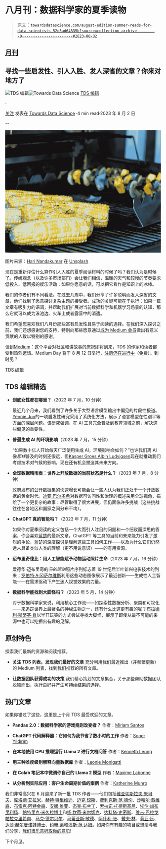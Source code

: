 # 八月刊：数据科学家的夏季读物

> 原文：[`towardsdatascience.com/august-edition-summer-reads-for-data-scientists-52d5ad64835b?source=collection_archive---------8-----------------------#2023-08-02`](https://towardsdatascience.com/august-edition-summer-reads-for-data-scientists-52d5ad64835b?source=collection_archive---------8-----------------------#2023-08-02)

## [月刊](https://towardsdatascience.com/tagged/monthly-edition)

## 寻找一些启发性、引人入胜、发人深省的文章？你来对地方了

[](https://towardsdatascience.medium.com/?source=post_page-----52d5ad64835b--------------------------------)![TDS 编辑](https://towardsdatascience.medium.com/?source=post_page-----52d5ad64835b--------------------------------)[](https://towardsdatascience.com/?source=post_page-----52d5ad64835b--------------------------------)![Towards Data Science](https://towardsdatascience.com/?source=post_page-----52d5ad64835b--------------------------------) [TDS 编辑](https://towardsdatascience.medium.com/?source=post_page-----52d5ad64835b--------------------------------)

·

[关注](https://medium.com/m/signin?actionUrl=https%3A%2F%2Fmedium.com%2F_%2Fsubscribe%2Fuser%2F7e12c71dfa81&operation=register&redirect=https%3A%2F%2Ftowardsdatascience.com%2Faugust-edition-summer-reads-for-data-scientists-52d5ad64835b&user=TDS+Editors&userId=7e12c71dfa81&source=post_page-7e12c71dfa81----52d5ad64835b---------------------post_header-----------) 发表在 [Towards Data Science](https://towardsdatascience.com/?source=post_page-----52d5ad64835b--------------------------------) ·4 min read·2023 年 8 月 2 日[](https://medium.com/m/signin?actionUrl=https%3A%2F%2Fmedium.com%2F_%2Fvote%2Ftowards-data-science%2F52d5ad64835b&operation=register&redirect=https%3A%2F%2Ftowardsdatascience.com%2Faugust-edition-summer-reads-for-data-scientists-52d5ad64835b&user=TDS+Editors&userId=7e12c71dfa81&source=-----52d5ad64835b---------------------clap_footer-----------)

--

[](https://medium.com/m/signin?actionUrl=https%3A%2F%2Fmedium.com%2F_%2Fbookmark%2Fp%2F52d5ad64835b&operation=register&redirect=https%3A%2F%2Ftowardsdatascience.com%2Faugust-edition-summer-reads-for-data-scientists-52d5ad64835b&source=-----52d5ad64835b---------------------bookmark_footer-----------)![](img/82596655bc7742fcb34e7211d3ea182a.png)

图片来源：[Hari Nandakumar](https://unsplash.com/@hariprasad000?utm_source=medium&utm_medium=referral) 在 [Unsplash](https://unsplash.com/?utm_source=medium&utm_medium=referral)

现在是重新评估什么算作引人入胜的夏季阅读材料的时候了吗？我们认为是时候了。传统观念（以及许多市场部门）会让我们相信，温暖的天气和较慢的节奏要求低投入、低回报的娱乐活动：如果你愿意的话，可以把它看作是知识上的冰棒。

我们的作者们有不同看法。在过去几周中，我们分享了许多聪明而发人深省的文章，他们找到了愿意探讨复杂主题的接受者。成功的关键可能在于执行：如果一篇文章有吸引力的语调，并帮助我们扩展对当前数据科学和机器学习场景的认知，那么它就可以成为泳池边、火车上或者露营中的消遣。

我们希望您喜欢我们八月份那些富有启发性且易于阅读的选择。在我们深入探讨之前，我们还想感谢您的支持，特别向那些愿意通过[成为 Medium 会员](https://bit.ly/tds-membership)做出有意义贡献的人致以特别的感谢。

谈到[Medium](https://medium.com/u/504c7870fdb6?source=post_page-----52d5ad64835b--------------------------------)：这个平台对社区和讲故事的庆祝即将到来，TDS 的作家和读者都受到热烈邀请。Medium Day 将于 8 月 12 日举行，[注册仍在进行中](https://blog.medium.com/register-now-for-medium-day-80c68f97d011)（免费）。到时见？

[TDS 编辑](https://medium.com/u/7e12c71dfa81?source=post_page-----52d5ad64835b--------------------------------)

## TDS 编辑精选

+   **到底女性都在哪里？**（2023 年 7 月，10 分钟）

    最近几个月来，我们看到了许多关于大型语言模型输出中偏见的片段性报道。[Yennie Jun](https://medium.com/u/12ca1ab81192?source=post_page-----52d5ad64835b--------------------------------)的一项启发性研究采用了系统化方法，展示了语言模型在性别平等方面的深层问题。该研究强调，在 AI 工具完全普及到教育领域之前，解决这些偏见的重要性。

+   **普遍生成 AI 的环境影响**（2023 年 7 月，15 分钟）

    “如果数十亿人开始每天广泛使用生成 AI，环境影响会如何？”也许我们离 AI 像*那样*普及的时刻还很远，但[Kasper Groes Albin Ludvigsen](https://medium.com/u/ba0b31bed21a?source=post_page-----52d5ad64835b--------------------------------)现在就推动我们考虑技术对气候的影响，现在还有机会塑造其未来方向。

+   **全球数据晴雨表：世界上开放数据的当前状态是什么？**（2023 年 7 月，8 分钟）

    政府发布的公开数据集的快速增长可能会让一些人认为我们正处于一个开放数据的黄金时代。[迪亚·巴尔多希](https://medium.com/u/d61c58ba988e?source=post_page-----52d5ad64835b--------------------------------)对数据可访问性和治理的概述采用全球视角，描绘了一个更复杂的故事：尽管取得了很大进展，但仍面临许多挑战（这些挑战往往在各地区和国家之间分布不均）。

+   **ChatGPT 真的智能吗？**（2023 年 7 月，11 分钟）

    如果你对夏季阅读的定义包括一个大而引人注目的问题和一个细致而深思的答案，你会喜欢[蓝楚](https://medium.com/u/3916743f0e10?source=post_page-----52d5ad64835b--------------------------------)的最新文章。ChatGPT 等工具的当前和未来能力引发了激烈的争论，蓝楚的深度探讨是理解这些工具如何工作——以及为什么它们仍然远未具备类似人类的理解（更不用说意识）——的有用资源。

+   **迈布里奇德比：用人工智能赋予动物运动照片生命**（2023 年 7 月，16 分钟）

    爱德华·迈布里奇的*马的运动*照片序列标志着 19 世纪后半叶新兴电影技术的到来；[罗伯特·A·冈萨尔维斯](https://medium.com/u/c97e6c73c13c?source=post_page-----52d5ad64835b--------------------------------)利用这些动态图像展示了最近创新——生成性人工智能——在需求驱动下产生迷人视觉效果的力量。

+   **数据科学能找到大脚怪吗？**（2023 年 5 月，14 分钟）

    对于数据科学家来说，利用核心工作流——如探索性数据分析、聚类和可视化——来追踪世界上最著名的神秘生物之一，还有什么比这更有趣的呢？[布拉德利·斯蒂芬·肖](https://medium.com/u/c5cd0a58b5ae?source=post_page-----52d5ad64835b--------------------------------)以半开玩笑的方式尝试寻找大脚怪，展示了即使从最不可能的来源中也可以挖掘出有趣的见解。

## 原创特色

探索我们最新的资源和阅读推荐。

+   **关注 TDS 列表，发现我们最好的文章** 充分利用我们最近推出（并频繁更新）的 Medium 列表，找到我们推荐的所有文章。

+   **让数据团队获得成功的决策** 我们精心策划的文章集合，关于那些帮助数据团队脱颖而出、执行良好并产生可持续结果的选择。

## 热门文章

如果你错过了这些，这里是上个月 TDS 最受欢迎的文章。

+   **Pandas 2.0：数据科学家的游戏规则改变者？** 作者：[Miriam Santos](https://medium.com/u/243289394aaa?source=post_page-----52d5ad64835b--------------------------------)

+   **ChatGPT 代码解释器：它如何为我节省了数小时的工作** 作者：[Soner Yıldırım](https://medium.com/u/2cf6b549448?source=post_page-----52d5ad64835b--------------------------------)

+   **在本地使用 CPU 推理运行 Llama 2 进行文档问答** 作者：[Kenneth Leung](https://medium.com/u/dcd08e36f2d0?source=post_page-----52d5ad64835b--------------------------------)

+   **用三种难度级别解释向量数据库** 作者：[Leonie Monigatti](https://medium.com/u/3a38da70d8dc?source=post_page-----52d5ad64835b--------------------------------)

+   **在 Colab 笔记本中微调你自己的 Llama 2 模型** 作者：[Maxime Labonne](https://medium.com/u/dc89da634938?source=post_page-----52d5ad64835b--------------------------------)

+   **从分析到实际应用：客户生命周期价值的案例** 作者：[Katherine Munro](https://medium.com/u/b84716d39740?source=post_page-----52d5ad64835b--------------------------------)

我们非常高兴在 6 月迎来了新一批 TDS 作者——他们包括[维亚切斯拉夫·朱可夫](https://medium.com/u/996e241eda9b?source=post_page-----52d5ad64835b--------------------------------)、[库洛德·艾拉米](https://medium.com/u/9c6a36490614?source=post_page-----52d5ad64835b--------------------------------)、[赫特·特里维迪](https://medium.com/u/ce8ebd0c262c?source=post_page-----52d5ad64835b--------------------------------)、[迈克·琼斯](https://medium.com/u/253ada1cc4c9?source=post_page-----52d5ad64835b--------------------------------)、[费利克斯·范·德伦](https://medium.com/u/dfe1ea06bab8?source=post_page-----52d5ad64835b--------------------------------)、[沙哈尔·戴维森](https://medium.com/u/fa5cf0bcd8ab?source=post_page-----52d5ad64835b--------------------------------)、[布雷克·阿特金森](https://medium.com/u/6dc08bbba014?source=post_page-----52d5ad64835b--------------------------------)、[安娜·维亚](https://medium.com/u/c1a8933ed8b?source=post_page-----52d5ad64835b--------------------------------)、[杰克·布兰丁](https://medium.com/u/4bbca0afc68f?source=post_page-----52d5ad64835b--------------------------------)、[索拉诺·托德斯基尼](https://medium.com/u/618a52c38c0c?source=post_page-----52d5ad64835b--------------------------------)、[埃伦·加布里利扬](https://medium.com/u/9f456c2bb76?source=post_page-----52d5ad64835b--------------------------------)、[帕特里克·米久拉博士](https://medium.com/u/1c427b50c38d?source=post_page-----52d5ad64835b--------------------------------)和[扬·坎蒂·米尔切克](https://medium.com/u/134993f2df6e?source=post_page-----52d5ad64835b--------------------------------)、[达科塔·史密斯](https://medium.com/u/dcadf2cebe12?source=post_page-----52d5ad64835b--------------------------------)、[维吉·巴拉戈帕拉克里希南](https://medium.com/u/b3366eb9a0cf?source=post_page-----52d5ad64835b--------------------------------)、[马克·德尔贝尔](https://medium.com/u/6fc3dd051b77?source=post_page-----52d5ad64835b--------------------------------)、[马蒂亚斯·敏德](https://medium.com/u/6a3d24668b34?source=post_page-----52d5ad64835b--------------------------------)、[阿什利·张](https://medium.com/u/9405421f8a0?source=post_page-----52d5ad64835b--------------------------------)、[戴夫·林](https://medium.com/u/6b1d830863a3?source=post_page-----52d5ad64835b--------------------------------)、[莉亚·阮](https://medium.com/u/7ee083e5e515?source=post_page-----52d5ad64835b--------------------------------)、[达莎·赫尔曼诺娃博士](https://medium.com/u/971f577059b9?source=post_page-----52d5ad64835b--------------------------------)、[约翰·梁](https://medium.com/u/6125e8835d3b?source=post_page-----52d5ad64835b--------------------------------)和[汉斯·范·达姆](https://medium.com/u/6ce6c6116a37?source=post_page-----52d5ad64835b--------------------------------)。如果你有有趣的项目或想法与我们分享，[我们很乐意听取你的意见](http://bit.ly/write-for-tds)!

下个月见。
